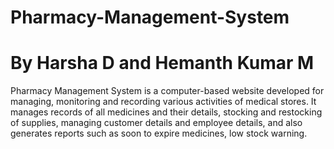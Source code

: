 # Pharmacy-Management-System
# By Harsha D and Hemanth Kumar M
Pharmacy Management System is a computer-based website developed for managing, monitoring and recording 
various activities of medical stores. It manages records of all medicines and their details, stocking and restocking of supplies,
managing customer details and employee details, and also generates reports such as soon to expire medicines, low stock warning.



